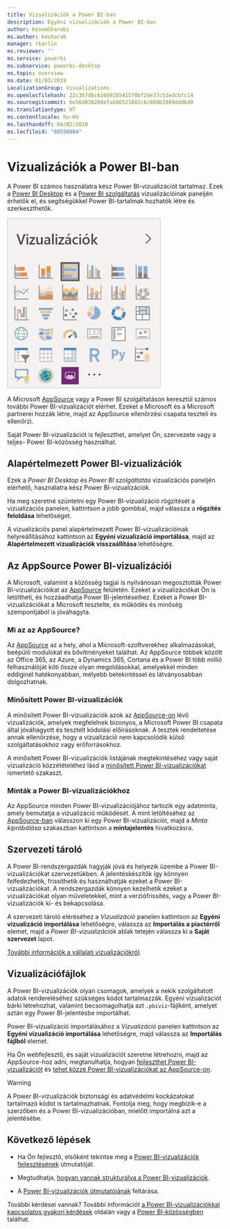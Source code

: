 ```yaml
---
title: Vizualizációk a Power BI-ban
description: Egyéni vizualizációk a Power BI-ban
author: KesemSharabi
ms.author: kesharab
manager: rkarlin
ms.reviewer: ''
ms.service: powerbi
ms.subservice: powerbi-desktop
ms.topic: overview
ms.date: 01/03/2019
LocalizationGroup: Visualizations
ms.openlocfilehash: 22c367dbc6160928541570bf2de37c51edcbfc14
ms.sourcegitcommit: 6e56d038280efab86521602cbc089b3989dddbd0
ms.translationtype: HT
ms.contentlocale: hu-HU
ms.lasthandoff: 04/02/2020
ms.locfileid: "80550884"
---
```

# <a name="visuals-in-power-bi"></a>Vizualizációk a Power BI-ban

A Power BI számos használatra kész Power BI-vizualizációt tartalmaz. Ezek a [Power BI Desktop](https://powerbi.microsoft.com/desktop/) és a [Power BI szolgáltatás](https://app.powerbi.com) vizualizációinak paneljén érhetők el, és segítségükkel Power BI-tartalmak hozhatók létre és szerkeszthetők.

![vizualizációk](media/power-bi-custom-visuals/power-bi-visualizations.png)

A Microsoft [AppSource](https://nam06.safelinks.protection.outlook.com/?url=https%3A%2F%2Fappsource.microsoft.com%2Fen-us%2Fmarketplace%2Fapps%3Fpage%3D1%26product%3Dpower-bi-visuals&data=02%7C01%7CKesem.Sharabi%40microsoft.com%7C6d9286afacb3468d4cde08d740b76694%7C72f988bf86f141af91ab2d7cd011db47%7C1%7C0%7C637049028749147718&sdata=igWm0e1vXdgGcbyvngQBrHQVAkahPnxPC1ZhUPntGI8%3D&reserved=0) vagy a Power BI szolgáltatáson keresztül számos további Power BI-vizualizációt elérhet. Ezeket a Microsoft és a Microsoft partnerei hozzák létre, majd az AppSource ellenőrzési csapata teszteli és ellenőrzi.

Saját Power BI-vizualizációt is fejleszthet, amelyet Ön, szervezete vagy a teljes- Power BI-közösség használhat.

## <a name="default-power-bi-visuals"></a>Alapértelmezett Power BI-vizualizációk

Ezek a *Power BI Desktop* és *Power BI szolgáltatás* vizualizációs paneljén elérhető, használatra kész Power BI-vizualizációk.

Ha meg szeretné szüntetni egy Power BI-vizualizáció rögzítését a vizualizációs panelen, kattintson a jobb gombbal, majd válassza a **rögzítés feloldása** lehetőséget.

A vizualizációs panel alapértelmezett Power BI-vizualizációinak helyreállításához kattintson az **Egyéni vizualizáció importálása**, majd az **Alapértelmezett vizualizációk visszaállítása** lehetőségre. 

## <a name="appsource-power-bi-visuals"></a>Az AppSource Power BI-vizualizációi

A Microsoft, valamint a közösség tagjai is nyilvánosan megosztották Power BI-vizualizációikat az [AppSource](https://appsource.microsoft.com/marketplace/apps?product=power-bi-visuals) felületén. Ezeket a vizualizációkat Ön is letöltheti, és hozzáadhatja Power BI-jelentéseihez. Ezeket a Power BI-vizualizációkat a Microsoft tesztelte, és működés és minőség szempontjából is jóváhagyta.

### <a name="what-is-appsource"></a>Mi az az AppSource?

Az [AppSource](https://appsource.microsoft.com/marketplace/apps?product=power-bi-visuals) az a hely, ahol a Microsoft-szoftverekhez alkalmazásokat, beépülő modulokat és bővítményeket találhat. Az AppSource többek között az Office 365, az Azure, a Dynamics 365, Cortana és a Power BI több millió felhasználóját köti össze olyan megoldásokkal, amelyekkel minden eddiginél hatékonyabban, mélyebb betekintéssel és látványosabban dolgozhatnak.

### <a name="certified-power-bi-visuals"></a>Minősített Power BI-vizualizációk

A minősített Power BI-vizualizációk azok az [AppSource-on](https://nam06.safelinks.protection.outlook.com/?url=https%3A%2F%2Fappsource.microsoft.com%2Fen-us%2Fmarketplace%2Fapps%3Fpage%3D1%26product%3Dpower-bi-visuals&data=02%7C01%7CKesem.Sharabi%40microsoft.com%7C6d9286afacb3468d4cde08d740b76694%7C72f988bf86f141af91ab2d7cd011db47%7C1%7C0%7C637049028749147718&sdata=igWm0e1vXdgGcbyvngQBrHQVAkahPnxPC1ZhUPntGI8%3D&reserved=0) lévő vizualizációk, amelyek megfelelnek bizonyos, a Microsoft Power BI csapata által jóváhagyott és tesztelt kódolási előírásoknak. A tesztek rendeltetése annak ellenőrzése, hogy a vizualizáció nem kapcsolódik külső szolgáltatásokhoz vagy erőforrásokhoz.

A minősített Power BI-vizualizációk listájának megtekintéséhez vagy saját vizualizáció közzétételéhez lásd a [minősített Power BI-vizualizációkat](power-bi-custom-visuals-certified.md) ismertető szakaszt.

### <a name="samples-for-power-bi-visuals"></a>Minták a Power BI-vizualizációkhoz

Az AppSource minden Power BI-vizualizációjához tartozik egy adatminta, amely bemutatja a vizualizáció működését. A mint letöltéséhez az [AppSource-ban](https://nam06.safelinks.protection.outlook.com/?url=https%3A%2F%2Fappsource.microsoft.com%2Fen-us%2Fmarketplace%2Fapps%3Fpage%3D1%26product%3Dpower-bi-visuals&data=02%7C01%7CKesem.Sharabi%40microsoft.com%7C6d9286afacb3468d4cde08d740b76694%7C72f988bf86f141af91ab2d7cd011db47%7C1%7C0%7C637049028749147718&sdata=igWm0e1vXdgGcbyvngQBrHQVAkahPnxPC1ZhUPntGI8%3D&reserved=0) válasszon ki egy Power BI-vizualizációt, majd a *Minta kipróbálása* szakaszban kattintson a **mintajelentés** hivatkozásra.

## <a name="organizational-store"></a>Szervezeti tároló

A Power BI-rendszergazdák hagyják jóvá és helyezik üzembe a Power BI-vizualizációkat szervezetükben. A jelentéskészítők így könnyen felfedezhetik, frissíthetik és használhatják ezeket a Power BI-vizualizációkat. A rendszergazdák könnyen kezelhetik ezeket a vizualizációkat olyan műveletekkel, mint a verziófrissítés, vagy a Power BI-vizualizációk ki- és bekapcsolása.

A szervezeti tároló eléréséhez a *Vizualizáció* panelen kattintson az **Egyéni vizualizáció importálása** lehetőségre, válassza az **Importálás a piactérről** elemet, majd a *Power BI-vizualizációk* ablak tetején válassza ki a **Saját szervezet** lapot.

[További információk a vállalati vizualizációkról](power-bi-custom-visuals-organization.md).

## <a name="visual-files"></a>Vizualizációfájlok

A Power BI-vizualizációk olyan csomagok, amelyek a nekik szolgáltatott adatok rendereléséhez szükséges kódot tartalmazzák. Egyéni vizualizációt bárki létrehozhat, valamint becsomagolhatja azt `.pbiviz`-fájlként, amelyet aztán egy Power BI-jelentésbe importálhat.

Power BI-vizualizáció importálásához a *Vizualizáció* panelen kattintson az **Egyéni vizualizáció importálása** lehetőségre, majd válassza az **Importálás fájlból** elemet.

Ha Ön webfejlesztő, és saját vizualizációt szeretne létrehozni, majd az AppSource-hoz adni, megtanulhatja, hogyan [fejleszthet Power BI-vizualizációt](custom-visual-develop-tutorial.md) és [tehet közzé Power BI-vizualizációkat az AppSource-on](office-store.md).

> [!WARNING]
> A Power BI-vizualizációk biztonsági és adatvédelmi kockázatokat tartalmazó kódot is tartalmazhatnak. Fontolja meg, hogy megbízik-e a szerzőben és a Power BI-vizualizációban, mielőtt importálná azt a jelentésébe.

## <a name="next-steps"></a>Következő lépések

* Ha Ön fejlesztő, elsőként tekintse meg a [Power BI-vizualizációk fejlesztésének](custom-visual-develop-tutorial.md) útmutatóját.

* Megtudhatja, [hogyan vannak strukturálva a Power BI-vizualizációk](visual-project-structure.md).

* A [Power BI-vizualizációk útmutatójának](guidelines-powerbi-visuals.md) feltárása.

További kérdései vannak? További információt [a Power BI-vizualizációkkal kapcsolatos gyakori kérdések](power-bi-custom-visuals-faq.md) oldalán vagy a [Power BI-közösségben](https://community.powerbi.com/) találhat.